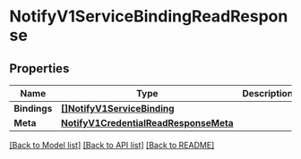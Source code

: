 # NotifyV1ServiceBindingReadResponse

## Properties

Name | Type | Description | Notes
------------ | ------------- | ------------- | -------------
**Bindings** | [**[]NotifyV1ServiceBinding**](notify.v1.service.binding.md) |  | [optional] 
**Meta** | [**NotifyV1CredentialReadResponseMeta**](notify_v1_credentialReadResponse_meta.md) |  | [optional] 

[[Back to Model list]](../README.md#documentation-for-models) [[Back to API list]](../README.md#documentation-for-api-endpoints) [[Back to README]](../README.md)


